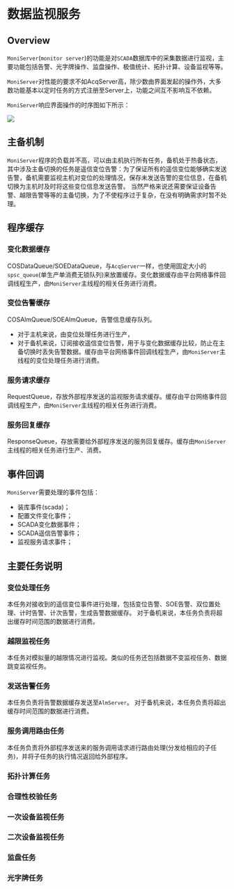 # 数据监视服务

## Overview

`MoniServer`(`monitor server`)的功能是对`SCADA`数据库中的采集数据进行监视，主要功能包括告警、光字牌操作、监盘操作、极值统计、拓扑计算、设备监视等等。

`MoniServer`对性能的要求不如AcqServer高，除少数由界面发起的操作外，大多数功能基本以定时任务的方式注册至Server上，功能之间互不影响互不依赖。

`MoniServer`响应界面操作的时序图如下所示：

![](moni_server_seq.png)

[//]: # (```plantuml)

[//]: # (@startuml)

[//]: # ()
[//]: # (autonumber)

[//]: # ()
[//]: # (actor "用户" as User)

[//]: # (participant "图形界面" as Browser)

[//]: # (participant "监视服务" as Server #orange)

[//]: # ()
[//]: # (activate User)

[//]: # ()
[//]: # (User -> Browser: 进行监视操作)

[//]: # (activate Browser)

[//]: # ()
[//]: # (Browser -> Server: 发送服务请求)

[//]: # (activate Server)

[//]: # ()
[//]: # (Server -> Server: 解析服务请求)

[//]: # ()
[//]: # (Server -> Server: 调用相应功能)

[//]: # ()
[//]: # (note right of Server: 按需返回执行结果)

[//]: # ()
[//]: # (Server --> Browser: 返回执行结果)

[//]: # (deactivate Server)

[//]: # ()
[//]: # (Browser --> User: 提示执行结果)

[//]: # ()
[//]: # (@enduml)

[//]: # ()
[//]: # ()
[//]: # (```)

## 主备机制

`MoniServer`程序的负载并不高，可以由主机执行所有任务，备机处于热备状态，其中涉及主备切换的任务是遥信变位告警：为了保证所有的遥信变位能够确实发送告警，备机需要监视主机对变位的处理情况，保存未发送告警的变位信息，在备机切换为主机时及时将这些变位信息发送告警。
当然严格来说还需要保证设备告警、越限告警等等的主备切换，为了不使程序过于复杂，在没有明确需求时暂不处理。

## 程序缓存

### 变化数据缓存
COSDataQueue/SOEDataQueue，与`AcqServer`一样，也使用固定大小的`spsc_queue`(单生产单消费无锁队列)来放置缓存。变化数据缓存由平台网络事件回调线程生产，由`MoniServer`主线程的相关任务进行消费。

### 变位告警缓存
COSAlmQueue/SOEAlmQueue，告警信息缓存队列。
- 对于主机来说，由变位处理任务进行生产，
- 对于备机来说，订阅接收遥信变位告警，用于与变化数据缓存比较，防止在主备切换时丢失告警数据。缓存由平台网络事件回调线程生产，由`MoniServer`主线程的变位处理任务进行消费。

### 服务请求缓存
RequestQueue，存放外部程序发送的监视服务请求缓存。缓存由平台网络事件回调线程生产，由`MoniServer`主线程的相关任务进行消费。

### 服务回复缓存
ResponseQueue，存放需要给外部程序发送的服务回复缓存。缓存由`MoniServer`主线程的相关任务进行生产、消费。

## 事件回调

`MoniServer`需要处理的事件包括：
- 装库事件(scada)；
- 配置文件变化事件；
- SCADA变化数据事件；
- SCADA遥信告警事件；
- 监视服务请求事件；

## 主要任务说明

### 变位处理任务

本任务对接收到的遥信变位事件进行处理，包括变位告警、SOE告警、双位置处理、计时告警、计次告警，生成告警数据缓存。
对于备机来说，本任务负责将超出缓存时间范围的数据进行消费。

### 越限监视任务

本任务对模拟量的越限情况进行监视。类似的任务还包括数据不变监视任务、数据跳变监视任务。

### 发送告警任务
本任务负责将告警数据缓存发送至`AlmServer`。
对于备机来说，本任务负责将超出缓存时间范围的数据进行消费。

### 服务调用路由任务
本任务负责将外部程序发送来的服务调用请求进行路由处理(分发给相应的子任务)，并将子任务的执行情况返回给外部程序。

### 拓扑计算任务

### 合理性校验任务

### 一次设备监视任务

### 二次设备监视任务

### 监盘任务

### 光字牌任务


